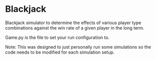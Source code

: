 # Blackjack
Blackjack simulator to determine the effects of various player type combinations against the win rate of a given player in the long term.

Game.py is the file to set your run configuration to.


Note: This was designed to just personally run some simulations so the code needs to be modified for each simulation setup.

